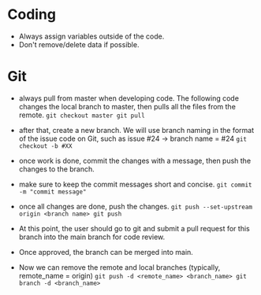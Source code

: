 # Coding 

- Always assign variables outside of the code.
- Don't remove/delete data if possible.

# Git
- always pull from master when developing code. The following code changes the local branch to master, then pulls all the files from the remote.
`git checkout master
 git pull`

- after that, create a new branch. We will use branch naming in the format of the issue code on Git, such as issue #24 -> branch name = #24
`git checkout -b #XX`

- once work is done, commit the changes with a message, then push the changes to the branch.
- make sure to keep the commit messages short and concise.
`git commit -m "commit message"`
 
- once all changes are done, push the changes.
`git push --set-upstream origin <branch name>
git push`

- At this point, the user should go to git and submit a pull request for this branch into the main branch for code review.
- Once approved, the branch can be merged into main. 
- Now we can remove the remote and local branches (typically, remote_name = origin)
`git push -d <remote_name> <branch_name>
git branch -d <branch_name>`


